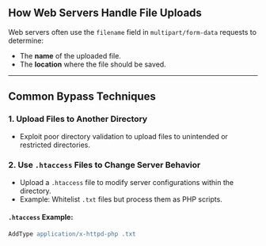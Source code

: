 ## How Web Servers Handle File Uploads

Web servers often use the `filename` field in `multipart/form-data` requests to determine:
- The **name** of the uploaded file.
- The **location** where the file should be saved.

---

## Common Bypass Techniques

### 1. Upload Files to Another Directory
- Exploit poor directory validation to upload files to unintended or restricted directories.

### 2. Use `.htaccess` Files to Change Server Behavior
- Upload a `.htaccess` file to modify server configurations within the directory.
- Example: Whitelist `.txt` files but process them as PHP scripts.

#### `.htaccess` Example:
```apache
AddType application/x-httpd-php .txt
